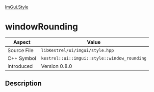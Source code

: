 [ImGui.Style](index)
# windowRounding
| Aspect | Value |
| --- | --- |
| Source File | `libKestrel/ui/imgui/style.hpp` |
| C++ Symbol | `kestrel::ui::imgui::style::window_rounding` |
| Introduced | Version 0.8.0 |
## Description

